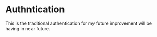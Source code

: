 # Authntication
This is the traditional authentication for my  future improvement will be having in near future.

